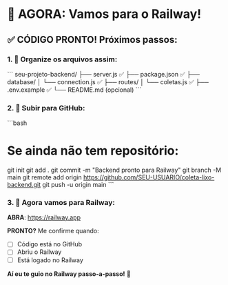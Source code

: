# 🚂 AGORA: Vamos para o Railway!

## ✅ CÓDIGO PRONTO! Próximos passos:

### 1. 📁 Organize os arquivos assim:
\`\`\`
seu-projeto-backend/
├── server.js ✅
├── package.json ✅
├── database/
│   └── connection.js ✅
├── routes/
│   └── coletas.js ✅
├── .env.example ✅
└── README.md (opcional)
\`\`\`

### 2. 🐙 Subir para GitHub:
\`\`\`bash
# Se ainda não tem repositório:
git init
git add .
git commit -m "Backend pronto para Railway"
git branch -M main
git remote add origin https://github.com/SEU-USUARIO/coleta-lixo-backend.git
git push -u origin main
\`\`\`

### 3. 🚂 Agora vamos para Railway:
**ABRA**: https://railway.app

**PRONTO?** Me confirme quando:
- [ ] Código está no GitHub
- [ ] Abriu o Railway
- [ ] Está logado no Railway

**Aí eu te guio no Railway passo-a-passo!** 🚀

